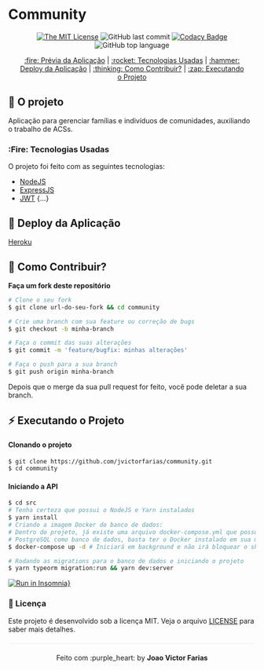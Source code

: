# Community

<div align="center" style="margin: 20px;">

[![The MIT License](https://img.shields.io/badge/license-MIT-green.svg?style=flat-square)](http://github.com/jvictorfarias/community/LICENSE.md)
![GitHub last commit](https://img.shields.io/github/last-commit/jvictorfarias/community?color=green&style=flat-square)
[![Codacy Badge](https://app.codacy.com/project/badge/Grade/30e0ef7a3c2146498723e53c9fcaeda7)](https://www.codacy.com/manual/jvictorfarias/community_2?utm_source=github.com&utm_medium=referral&utm_content=jvictorfarias/community&utm_campaign=Badge_Grade)
![GitHub top language](https://img.shields.io/github/languages/top/jvictorfarias/community?style=flat-square)

<p align="center" >
  <a href="#fire-prévia-da-aplicação"> :fire: Prévia da Aplicação</a> |
  <a href="#rocket-tecnologias-usadas"> :rocket: Tecnologias Usadas</a> |
  <a href="#hammer-deploy-da-aplicação"> :hammer: Deploy da Aplicação</a> |
  <a href="#thinking-como-contribuir?"> :thinking: Como Contribuir?</a> |
  <a href="#zap-executando-o-projeto"> :zap: Executando o Projeto </a>
</p>

</div>

## :rocket: O projeto

Aplicação para gerenciar famílias e indivíduos de comunidades, auxiliando o trabalho de ACSs.

### :Fire: Tecnologias Usadas

O projeto foi feito com as seguintes tecnologias:

- [NodeJS](https://nodejs.org/en/)
- [ExpressJS](https://expressjs.com/pt-br/)
- [JWT](https://jwt.io/)
  {...}

## :hammer: Deploy da Aplicação

[Heroku](https://cryptic-brook-95865.herokuapp.com/)

## :thinking: Como Contribuir?

**Faça um fork deste repositório**

```bash
# Clone o seu fork
$ git clone url-do-seu-fork && cd community

# Crie uma branch com sua feature ou correção de bugs
$ git checkout -b minha-branch

# Faça o commit das suas alterações
$ git commit -m 'feature/bugfix: minhas alterações'

# Faça o push para a sua branch
$ git push origin minha-branch
```

Depois que o merge da sua pull request for feito, você pode deletar a sua branch.

## :zap: Executando o Projeto

#### Clonando o projeto

```sh
$ git clone https://github.com/jvictorfarias/community.git
$ cd community
```

#### Iniciando a API

```sh
$ cd src
# Tenha certeza que possui o NodeJS e Yarn instalados
$ yarn install
# Criando a imagem Docker do banco de dados:
# Dentro do projeto, já existe uma arquivo docker-compose.yml que possui o
# PostgreSQL como banco de dados, basta ter o Docker instalado em sua máquina.
$ docker-compose up -d # Iniciará em background e não irá bloquear o shell

# Rodando as migrations para o banco de dados e iniciando o projeto
$ yarn typeorm migration:run && yarn dev:server
```

[![Run in Insomnia}](https://insomnia.rest/images/run.svg)](https://insomnia.rest/run/?label=Community&uri=https%3A%2F%2Fdrive.google.com%2Ffile%2Fd%2F1XuDjZbQt1hsVtRQ5fA-xMnnmJaMqIKhw%2Fview%3Fusp%3Dsharing)

### :memo: Licença

Este projeto é desenvolvido sob a licença MIT. Veja o arquivo [LICENSE](LICENSE.md) para saber mais detalhes.

<p align="center" style="margin-top: 20px; border-top: 1px solid #eee; padding-top: 20px;">Feito com :purple_heart: by <strong> Joao Victor Farias</strong> </p>
